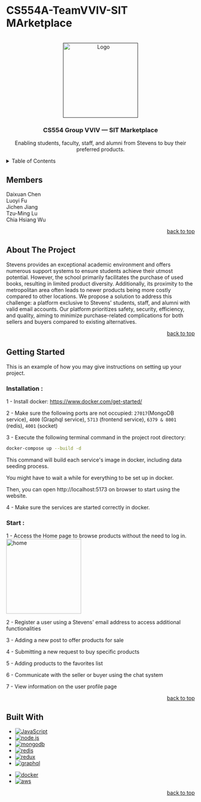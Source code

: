 # CS554A-TeamVVIV-SIT MArketplace

<a name="readme-top"></a>

<br />
<div align="center">
  <a href="">
    <img src="http://tinyurl.com/mr385a7v" alt="Logo" width="200" >
  </a>

  <h3 align="center">CS554 Group VVIV — SIT Marketplace</h3>

  <p align="center">
  Enabling students, faculty, staff, and alumni from Stevens to buy their preferred products.
    <br />
  </p>
</div>

<!-- TABLE OF CONTENTS -->
<details>
  <summary>Table of Contents</summary>
  <ol>
    <li><a href="#members">Members</li>
    <li>
      <a href="#about-the-project">About The Project</a>      
    </li>
    <li>
      <a href="#getting-started">Getting Started</a>
      <ul>
        <li><a href="#installation">Installation</a></li>
        <li><a href="#start">Start</a></li>
      </ul>
    </li>
    <li><a href="#built-with">Built With</a></li>
    <!-- <li><a href="#database">Database Schema</a></li> -->
  </ol>
</details>

<!-- Members -->

## Members

<div align="left">
Daixuan Chen<br/>Luoyi Fu<br/>Jichen Jiang<br/>Tzu-Ming Lu<br/>Chia Hsiang Wu<br/>
</div>

<p align="right"><a href="#readme-top">back to top</a></p>

<!-- ABOUT THE PROJECT -->

## About The Project

<div align="left">
  Stevens provides an exceptional academic environment and offers numerous support systems to ensure students achieve their utmost potential. However, the school primarily facilitates the purchase of used books, resulting in limited product diversity. Additionally, its proximity to the metropolitan area often leads to newer products being more costly compared to other locations. We propose a solution to address this challenge: a platform exclusive to Stevens' students, staff, and alumni with valid email accounts. Our platform prioritizes safety, security, efficiency, and quality, aiming to minimize purchase-related complications for both sellers and buyers compared to existing alternatives.
</div>

<p align="right"><a href="#readme-top">back to top</a></p>

<!-- GETTING STARTED -->

## Getting Started

This is an example of how you may give instructions on setting up your project.

### Installation :

1 - Install docker: https://www.docker.com/get-started/

2 - Make sure the following ports are not occupied: `27017`(MongoDB service), `4000` (Graphql service), `5713` (frontend service), `6379 & 8001` (redis), `4001` (socket)

3 - Execute the following terminal command in the project root directory:

```bash
docker-compose up --build -d
```

This command will build each service's image in docker, including data seeding process.

You might have to wait a while for everything to be set up in docker.

Then, you can open http://localhost:5173 on browser to start using the website.

4 - Make sure the services are started correctly in docker.

### Start :

1 - Access the Home page to browse products without the need to log in.
<img src="https://imgur.com/dwc80Yo" alt="home" width="200" >

2 - Register a user using a Stevens' email address to access additional functionalities

3 - Adding a new post to offer products for sale

4 - Submitting a new request to buy specific products

5 - Adding products to the favorites list

6 - Communicate with the seller or buyer using the chat system

7 - View information on the user profile page

<p align="right"><a href="#readme-top">back to top</a></p>

## Built With

<!-- <h3>Course Tech</h3> -->

- [![JavaScript][JavaScript-img]][JavaScript-url]
- [![node.js][node.js-img]][node.js-url]
- [![mongodb][mongodb-img]][mongodb-url]
- [![redis][redis-img]][redis-url]
- [![redux][redux-img]][redux-url]
- [![graphql][graphql-img]][graphql-url]

<!-- <h3>Independent Tech</h3> -->

- [![docker][docker-img]][docker-url]
- [![aws][aws-img]][aws-url]

<p align="right"><a href="#readme-top">back to top</a></p>

<!-- ## Database Schema

<div align="center">
  <a href="">
    <img src="Group VVIV SIT—Marketplace.jpeg" alt="Database" width="600" >
  </a>
  <br/>
  <p align="right"><a href="#readme-top">back to top</a></p>
</div> -->

<!-- MARKDOWN LINKS & IMAGES -->

[JavaScript-url]: https://developer.mozilla.org/en-US/docs/Web/JavaScript
[JavaScript-img]: https://img.shields.io/badge/logo-javascript-blue?logo=javascript
[node.js-url]: https://nodejs.org/en
[node.js-img]: https://img.shields.io/badge/Node.js-43853D?style=for-the-badge&logo=node.js&logoColor=white
[mongodb-url]: https://www.mongodb.com/zh-cn
[mongodb-img]: https://img.shields.io/badge/MongoDB-%234ea94b.svg?style=for-the-badge&logo=mongodb&logoColor=white
[react-url]: https://react.dev/
[react-img]: https://img.shields.io/badge/react-%2320232a.svg?style=for-the-badge&logo=react&logoColor=%2361DAFB
[redis-url]: https://redis.io/
[redis-img]: https://img.shields.io/badge/redis-%23DD0031.svg?style=for-the-badge&logo=redis&logoColor=white
[redux-url]: https://redux.js.org/
[redux-img]: https://img.shields.io/badge/redux-%23593d88.svg?style=for-the-badge&logo=redux&logoColor=white
[graphql-url]: https://graphql.org/
[graphql-img]: https://img.shields.io/badge/-ApolloGraphQL-311C87?style=for-the-badge&logo=apollo-graphql
[docker-url]: https://www.docker.com/
[docker-img]: https://img.shields.io/badge/docker-%230db7ed.svg?style=for-the-badge&logo=docker&logoColor=white
[aws-url]: https://www.google.com/url?sa=t&rct=j&q=&esrc=s&source=web&cd=&cad=rja&uact=8&ved=2ahUKEwjo1baCvp-DAxUJvokEHWMyCuMQFnoECAYQAQ&url=https%3A%2F%2Faws.amazon.com%2Fs3%2F&usg=AOvVaw3NS_rqXKJpiZug3wHxUGKs&opi=89978449
[aws-img]: https://img.shields.io/badge/AWS-%23FF9900.svg?style=for-the-badge&logo=amazon-aws&logoColor=white
